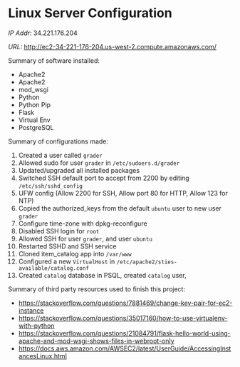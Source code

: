 # Linux Server Configuration
*IP Addr:* 34.221.176.204

*URL:* http://ec2-34-221-176-204.us-west-2.compute.amazonaws.com/

Summary of software installed:
- Apache2
- Apache2
- mod_wsgi
- Python
- Python Pip
- Flask
- Virtual Env
- PostgreSQL

Summary of configurations made:
1. Created a user called `grader`
2. Allowed sudo for user `grader` in `/etc/sudoers.d/grader`
3. Updated/upgraded all installed packages
4. Switched SSH default port to accept from 2200 by editing `/etc/ssh/sshd_config` 
5. UFW config (Allow 2200 for SSH, Allow port 80 for HTTP, Allow 123 for NTP)
6. Copied the authorized_keys from the default `ubuntu` user to new user `grader`
7. Configure time-zone with dpkg-reconfigure
8. Disabled SSH login for `root`
9. Allowed SSH for user `grader`, and user `ubuntu`
10. Restarted SSHD and SSH service
11. Cloned item_catalog app into `/var/www`
12. Configured a new `VirtualHost` in `/etc/apache2/sties-available/catalog.conf`
13. Created `catalog` database in PSQL, created `catalog` user,

Summary of third party resources used to finish this project:
- https://stackoverflow.com/questions/7881469/change-key-pair-for-ec2-instance
- https://stackoverflow.com/questions/35017160/how-to-use-virtualenv-with-python
- https://stackoverflow.com/questions/21084791/flask-hello-world-using-apache-and-mod-wsgi-shows-files-in-webroot-only
- https://docs.aws.amazon.com/AWSEC2/latest/UserGuide/AccessingInstancesLinux.html
